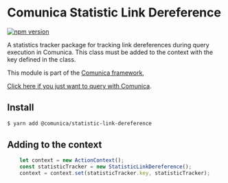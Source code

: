 # Comunica Statistic Link Dereference

[![npm version](https://badge.fury.io/js/%40comunica%2Fstatistic-link-dereference.svg)](https://www.npmjs.com/package/@comunica/statistic-link-dereference)

A statistics tracker package for tracking link dereferences during query execution in Comunica. This class must be added to the context with the key defined in the class.

This module is part of the [Comunica framework](https://github.com/comunica/comunica),

[Click here if you just want to query with Comunica](https://comunica.dev/docs/query/).

## Install

```bash
$ yarn add @comunica/statistic-link-dereference
```

## Adding to the context

```javascript
    let context = new ActionContext();
    const statisticTracker = new StatisticLinkDereference();
    context = context.set(statisticTracker.key, statisticTracker);
```
